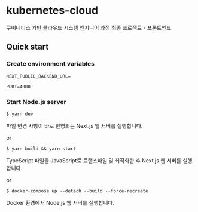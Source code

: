 # kubernetes-cloud

쿠버네티스 기반 클라우드 시스템 엔지니어 과정 최종 프로젝트 - 프론트엔드

## Quick start

### Create environment variables

```
NEXT_PUBLIC_BACKEND_URL=

PORT=4000
```

### Start Node.js server

```shell
$ yarn dev
```

파일 변경 사항이 바로 반영되는 Next.js 웹 서버를 실행합니다.

or

```shell
$ yarn build && yarn start
```

TypeScript 파일을 JavaScript로 트랜스파일 및 최적화한 후 Next.js 웹 서버를 실행합니다.

or

```shell
$ docker-compose up --detach --build --force-recreate
```

Docker 환경에서 Node.js 웹 서버를 실행합니다.
